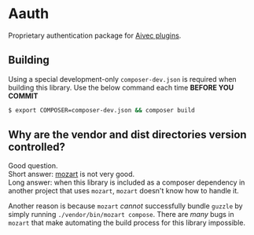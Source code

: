 # Aauth
Proprietary authentication package for [Aivec plugins](aivec.co.jp/plugin).

## Building
Using a special development-only `composer-dev.json` is required when building this library. Use the below command each time **BEFORE YOU COMMIT**
```bash
$ export COMPOSER=composer-dev.json && composer build
```

## Why are the vendor and dist directories version controlled?
Good question.<br>
Short answer: [mozart](github.com/coenjacobs/mozart) is not very good.<br>
Long answer: when this library is included as a composer dependency in another project that uses `mozart`, `mozart` doesn't know how to handle it.<br>

Another reason is because `mozart` *cannot* successfully bundle `guzzle` by simply running `./vendor/bin/mozart compose`. There are *many* bugs in `mozart` that make automating the build process for this library impossible.